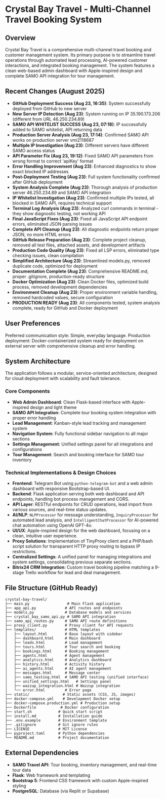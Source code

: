 # Crystal Bay Travel - Multi-Channel Travel Booking System

## Overview

Crystal Bay Travel is a comprehensive multi-channel travel booking and customer management system. Its primary purpose is to streamline travel operations through automated lead processing, AI-powered customer interactions, and integrated booking management. The system features a clean web-based admin dashboard with Apple-inspired design and complete SAMO API integration for tour management.

## Recent Changes (August 2025)

- **GitHub Deployment Success (Aug 23, 16:35)**: System successfully deployed from GitHub to new server
- **New Server IP Detection (Aug 23)**: System running on IP 35.190.173.206 (different from URL 46.250.234.89)
- **SAMO API WHITELIST SUCCESS (Aug 23, 07:18)**: IP successfully added to SAMO whitelist, API returning data
- **Production Server Analysis (Aug 23, 17:14)**: Confirmed SAMO API works on production server vmi2118687
- **Multiple IP Investigation (Aug 23)**: Different servers have different SAMO access status
- **API Parameter Fix (Aug 23, 19:12)**: Fixed SAMO API parameters from wrong format to correct 'apiKey' format
- **Error Handling Improvement (Aug 23)**: Enhanced diagnostics to show exact blocked IP addresses
- **Post-Deployment Testing (Aug 23)**: Full system functionality confirmed after GitHub deployment
- **System Analysis Complete (Aug 23)**: Thorough analysis of production server 46.250.234.89 and SAMO API integration
- **IP Whitelist Investigation (Aug 23)**: Confirmed multiple IPs tested, all blocked in SAMO API, requires technical support
- **Terminal Log Analysis (Aug 23)**: Analyzed curl commands in terminal - they show diagnostic testing, not working API
- **Final JavaScript Fixes (Aug 23)**: Fixed all JavaScript API endpoint errors, eliminated JSON parsing issues
- **Complete API Cleanup (Aug 23)**: All diagnostic endpoints return proper JSON, no more HTML errors
- **GitHub Release Preparation (Aug 23)**: Complete project cleanup, removed all test files, attached assets, and development artifacts
- **Production Code Quality (Aug 23)**: Fixed all LSP errors, eliminated type checking issues, clean compilation
- **Simplified Architecture (Aug 23)**: Streamlined models.py, removed duplicate code, optimized for deployment
- **Documentation Complete (Aug 23)**: Comprehensive README.md, proper .gitignore, production-ready structure
- **Docker Optimization (Aug 23)**: Clean Docker files, optimized build process, removed development dependencies
- **Environment Cleanup (Aug 23)**: Proper environment variable handling, removed hardcoded values, secure configuration
- **PRODUCTION READY (Aug 23)**: All components tested, system analysis complete, ready for GitHub and Docker deployment

## User Preferences

Preferred communication style: Simple, everyday language.
Production deployment: Docker-containerized system ready for deployment on external server with comprehensive cleanup and error handling.

## System Architecture

The application follows a modular, service-oriented architecture, designed for cloud deployment with scalability and fault tolerance.

### Core Components
- **Web Admin Dashboard**: Clean Flask-based interface with Apple-inspired design and light theme
- **SAMO API Integration**: Complete tour booking system integration with proper error handling
- **Lead Management**: Kanban-style lead tracking and management system
- **Navigation System**: Fully functional sidebar navigation to all major sections
- **Settings Management**: Unified settings panel for all integrations and configurations
- **Tour Management**: Search and booking interface for SAMO tour inventory

### Technical Implementations & Design Choices
- **Frontend**: Telegram Bot using `python-telegram-bot` and a web admin dashboard with responsive Bootstrap-based UI.
- **Backend**: Flask application serving both web dashboard and API endpoints, handling bot process management and CORS.
- **API Layer**: RESTful endpoints for CRUD operations, lead import from various sources, and real-time status updates.
- **AI/NLP**: `NLPProcessor` for message understanding, `InquiryProcessor` for automated lead analysis, and `IntelligentChatProcessor` for AI-powered chat automation using OpenAI GPT-4o.
- **UI/UX**: Apple-inspired design for the web dashboard, focusing on a clean, intuitive user experience.
- **Proxy Solutions**: Implementation of TinyProxy client and a PHP/bash script solution for transparent HTTP proxy routing to bypass IP restrictions.
- **Centralized Settings**: A unified panel for managing integrations and system settings, consolidating previous separate sections.
- **Bitrix24 CRM Integration**: Custom travel booking pipeline matching a 9-stage Trello workflow for lead and deal management.

## File Structure (GitHub Ready)

```
crystal-bay-travel/
├── main.py                 # Main Flask application
├── app_api.py             # API routes and endpoints  
├── models.py              # Database models and services
├── crystal_bay_samo_api.py # SAMO API integration
├── samo_api_routes.py     # SAMO API route definitions
├── proxy_client.py        # Proxy client for API requests
├── templates/             # HTML templates
│   ├── layout.html        # Base layout with sidebar
│   ├── dashboard.html     # Main dashboard
│   ├── leads.html         # Lead management
│   ├── tours.html         # Tour search and booking
│   ├── bookings.html      # Booking management
│   ├── agents.html        # Agent management
│   ├── analytics.html     # Analytics dashboard
│   ├── history.html       # Activity history
│   ├── ai_agents.html     # AI agent management
│   ├── messages.html      # Message center
│   ├── samo_testing.html  # SAMO API testing (unified interface)
│   ├── unified_settings.html   # Settings panel
│   ├── wazzup_integration.html # Wazzup integration
│   └── error.html         # Error page
├── static/               # Static assets (CSS, JS, images)
├── docker-compose.yml    # Development Docker setup
├── docker-compose.production.yml # Production setup
├── Dockerfile           # Docker configuration
├── start.sh            # Quick start script
├── install.md          # Installation guide
├── .env.example        # Environment template
├── .gitignore          # Git ignore rules
├── LICENSE             # MIT License
├── pyproject.toml      # Python dependencies
└── README.md           # Project documentation
```

## External Dependencies

- **SAMO Travel API**: Tour booking, inventory management, and real-time tour data
- **Flask**: Web framework and templating
- **Bootstrap 5**: Frontend CSS framework with custom Apple-inspired styling
- **PostgreSQL**: Database (via Replit or Supabase)
```